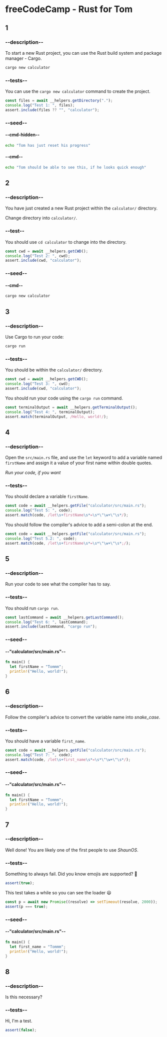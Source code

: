 # freeCodeCamp - Rust for Tom

## 1

### --description--

To start a new Rust project, you can use the Rust build system and package manager - Cargo.

```bash
cargo new calculator
```

### --tests--

You can use the `cargo new calculator` command to create the project.

```js
const files = await __helpers.getDirectory(".");
console.log("Test 1: ", files);
assert.include(files ?? "", "calculator");
```

### --seed--

#### --cmd-hidden--

```bash
echo "Tom has just reset his progress"
```

#### --cmd--

```bash
echo "Tom should be able to see this, if he looks quick enough"
```

## 2

### --description--

You have just created a new Rust project within the `calculator/` directory.

Change directory into `calculator/`.

### --test--

You should use `cd calculator` to change into the directory.

```js
const cwd = await __helpers.getCWD();
console.log("Test 2: ", cwd);
assert.include(cwd, "calculator");
```

### --seed--

#### --cmd--

```bash
cargo new calculator
```

## 3

### --description--

Use Cargo to run your code:

```bash
cargo run
```

### --tests--

You should be within the `calculator/` directory.

```js
const cwd = await __helpers.getCWD();
console.log("Test 3: ", cwd);
assert.include(cwd, "calculator");
```

You should run your code using the `cargo run` command.

```js
const terminalOutput = await __helpers.getTerminalOutput();
console.log("Test 4: ", terminalOutput);
assert.match(terminalOutput, /Hello, world!/);
```

## 4

### --description--

Open the `src/main.rs` file, and use the `let` keyword to add a variable named `firstName` and assign it a value of your first name within double quotes.

_Run your code, if you want_

### --tests--

You should declare a variable `firstName`.

```js
const code = await __helpers.getFile("calculator/src/main.rs");
console.log("Test 5: ", code);
assert.match(code, /let\s+firstName\s*=\s*\"\w+\"\s*/);
```

You should follow the compiler's advice to add a semi-colon at the end.

```js
const code = await __helpers.getFile("calculator/src/main.rs");
console.log("Test 5.2: ", code);
assert.match(code, /let\s+firstName\s*=\s*\"\w+\"\s*;/);
```

## 5

### --description--

Run your code to see what the compiler has to say.

### --tests--

You should run `cargo run`.

```js
const lastCommand = await __helpers.getLastCommand();
console.log("Test 6: ", lastCommand);
assert.include(lastCommand, "cargo run");
```

### --seed--

#### --"calculator/src/main.rs"--

```rust
fn main() {
  let firstName = "Tommm";
  println!("Hello, world!");
}
```

## 6

### --description--

Follow the compiler's advice to convert the variable name into _snake_case_.

### --tests--

You should have a variable `first_name`.

```js
const code = await __helpers.getFile("calculator/src/main.rs");
console.log("Test 7: ", code);
assert.match(code, /let\s+first_name\s*=\s*\"\w+\"\s*/);
```

### --seed--

#### --"calculator/src/main.rs"--

```rust
fn main() {
  let firstName = "Tommm";
  println!("Hello, world!");
}
```

## 7

### --description--

Well done! You are likely one of the first people to use _ShaunOS_.

### --tests--

Something to always fail. Did you know emojis are supported? 🤔

```js
assert(true);
```

This test takes a while so you can see the loader :smiley:

```js
const p = await new Promise((resolve) => setTimeout(resolve, 2000));
assert(p === true);
```

### --seed--

#### --"calculator/src/main.rs"--

```rust
fn main() {
  let first_name = "Tommm";
  println!("Hello, world!");
}
```

## 8

### --description--

Is this necessary?

### --tests--

Hi, I'm a test.

```js
assert(false);
```
